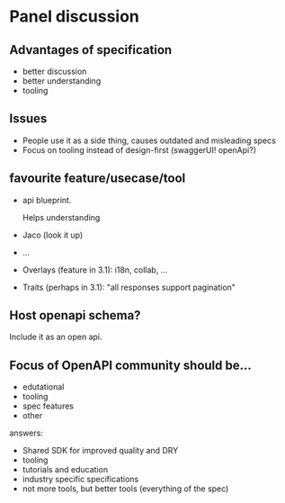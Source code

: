 # Panel discussion

## Advantages of specification
- better discussion
- better understanding
- tooling

## Issues
- People use it as a side thing, causes outdated and misleading specs
- Focus on tooling instead of design-first (swaggerUI! openApi?)

## favourite feature/usecase/tool
- api blueprint.

  Helps understanding

- Jaco (look it up)
- ...
- Overlays (feature in 3.1): i18n, collab, ...
- Traits (perhaps in 3.1): "all responses support pagination"

## Host openapi schema?
Include it as an open api.

## Focus of OpenAPI community should be...
- edutational
- tooling
- spec features
- other

answers:

- Shared SDK for improved quality and DRY
- tooling
- tutorials and education
- industry specific specifications
- not more tools, but better tools (everything of the spec)
